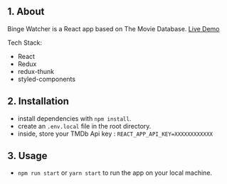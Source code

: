 ## 1. About

Binge Watcher is a React app based on The Movie Database. [Live Demo](https://binge-watcher.netlify.com)

Tech Stack:
- React
- Redux
- redux-thunk
- styled-components

## 2. Installation
- install dependencies with `npm install`.
- create an `.env.local` file in the root directory.
- inside, store your TMDb Api key : `REACT_APP_API_KEY=XXXXXXXXXXXX`

## 3. Usage
- `npm run start` or `yarn start` to run the app on your local machine.
